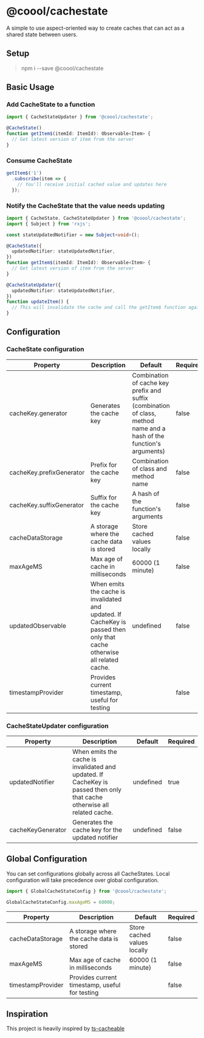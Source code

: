 # @coool/cachestate

A simple to use aspect-oriented way to create caches that can act as a shared state between users.

## Setup
> npm i --save @coool/cachestate

## Basic Usage

### Add CacheState to a function
```typescript
import { CacheStateUpdater } from '@coool/cachestate';

@CacheState()
function getItem$(itemId: ItemId): Observable<Item> {
  // Get latest version of item from the server
}
```

### Consume CacheState
```typescript
getItem$('1')
  .subscribe(item => {
    // You'll receive initial cached value and updates here
  });
```

### Notify the CacheState that the value needs updating
```typescript items.service.ts
import { CacheState, CacheStateUpdater } from '@coool/cachestate';
import { Subject } from 'rxjs';

const stateUpdatedNotifier = new Subject<void>();

@CacheState({
  updatedNotifier: stateUpdatedNotifier,
})
function getItem$(itemId: ItemId): Observable<Item> {
  // Get latest version of item from the server
}

@CacheStateUpdater({
  updatedNotifier: stateUpdatedNotifier,
})
function updateItem() {
  // This will invalidate the cache and call the getItem$ function again then update cache consumers with the latest value 
}
```

## Configuration

### CacheState configuration
| Property                 | Description                                                                                                              | Default                                                                                                               | Required |
|--------------------------|--------------------------------------------------------------------------------------------------------------------------|-----------------------------------------------------------------------------------------------------------------------|----------|
| cacheKey.generator       | Generates the cache key                                                                                                  | Combination of cache key prefix and suffix (combination of class, method name and a hash of the function's arguments) | false    |
| cacheKey.prefixGenerator | Prefix for the cache key                                                                                                 | Combination of class and method name                                                                                  | false    |
| cacheKey.suffixGenerator | Suffix for the cache key                                                                                                 | A hash of the function's arguments                                                                                    | false    |
| cacheDataStorage         | A storage where the cache data is stored                                                                                 | Store cached values locally                                                                                           | false    |
| maxAgeMS                 | Max age of cache in milliseconds                                                                                         | 60000 (1 minute)                                                                                                      | false    |
| updatedObservable        | When emits the cache is invalidated and updated. If CacheKey is passed then only that cache otherwise all related cache. | undefined                                                                                                             | false    |
| timestampProvider        | Provides current timestamp, useful for testing                                                                           |                                                                                                                       | false    |

### CacheStateUpdater configuration
| Property          | Description                                                                                                              | Default   | Required |
|-------------------|--------------------------------------------------------------------------------------------------------------------------|-----------|----------|
| updatedNotifier   | When emits the cache is invalidated and updated. If CacheKey is passed then only that cache otherwise all related cache. | undefined | true     |
| cacheKeyGenerator | Generates the cache key for the updated notifier                                                                         | undefined | false    |

## Global Configuration

You can set configurations globally across all CacheStates.
Local configuration will take precedence over global configuration.

```typescript
import { GlobalCacheStateConfig } from '@coool/cachestate';

GlobalCacheStateConfig.maxAgeMS = 60000;
```

| Property                 | Description                                                                                                              | Default                                                                                                               | Required |
|--------------------------|--------------------------------------------------------------------------------------------------------------------------|-----------------------------------------------------------------------------------------------------------------------|----------|
| cacheDataStorage         | A storage where the cache data is stored                                                                                 | Store cached values locally                                                                                           | false    |
| maxAgeMS                 | Max age of cache in milliseconds                                                                                         | 60000 (1 minute)                                                                                                      | false    |
| timestampProvider        | Provides current timestamp, useful for testing                                                                           |                                                                                                                       | false    |


## Inspiration
This project is heavily inspired by [ts-cacheable](https://github.com/angelnikolov/ts-cacheable)

